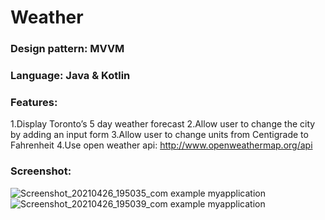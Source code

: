 # Weather 
### Design pattern: MVVM
### Language: Java & Kotlin
### Features:
1.Display Toronto’s 5 day weather forecast
2.Allow user to change the city by adding an input form
3.Allow user to change units from Centigrade to Fahrenheit
4.Use open weather api: http://www.openweathermap.org/api 


### Screenshot:
![Screenshot_20210426_195035_com example myapplication](https://user-images.githubusercontent.com/61602288/116160915-3e5f4380-a6c9-11eb-832b-fff31acf9313.jpg)
![Screenshot_20210426_195039_com example myapplication](https://user-images.githubusercontent.com/61602288/116160985-5767f480-a6c9-11eb-985c-1db67b2eaa7b.jpg)
